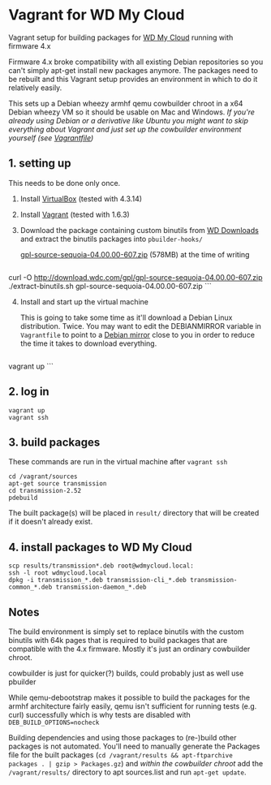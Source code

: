 # Vagrant for WD My Cloud

Vagrant setup for building packages for [WD My Cloud](http://www.wdc.com/mycloud/) running with firmware 4.x

Firmware 4.x broke compatibility with all existing Debian repositories so you can't simply apt-get install new packages anymore. The packages need to be rebuilt and this Vagrant setup provides an environment in which to do it relatively easily.

This sets up a Debian wheezy armhf qemu cowbuilder chroot in a x64 Debian wheezy VM so it should be usable on Mac and Windows. *If you're already using Debian or a derivative like Ubuntu you might want to skip everything about Vagrant and just set up the cowbuilder environment yourself (see [Vagrantfile](Vagrantfile))*

## 1. setting up
This needs to be done only once.

1. Install [VirtualBox](https://www.virtualbox.org/) (tested with 4.3.14)
2. Install [Vagrant](https://www.vagrantup.com/downloads.html) (tested with 1.6.3)
3. Download the package containing custom binutils from [WD Downloads](http://support.wdc.com/product/download.asp?groupid=904&sid=233&lang=en) and extract the binutils packages into `pbuilder-hooks/`
    
    [gpl-source-sequoia-04.00.00-607.zip](http://download.wdc.com/gpl/gpl-source-sequoia-04.00.00-607.zip) (578MB) at the time of writing
    ```
curl -O http://download.wdc.com/gpl/gpl-source-sequoia-04.00.00-607.zip
./extract-binutils.sh gpl-source-sequoia-04.00.00-607.zip
    ```

4. Install and start up the virtual machine
    
    This is going to take some time as it'll download a Debian Linux distribution. Twice. You may want to edit the DEBIANMIRROR variable in `Vagrantfile` to point to a [Debian mirror](https://www.debian.org/mirror/list) close to you in order to reduce the time it takes to download everything.
    ```
vagrant up
    ```

## 2. log in

```
vagrant up
vagrant ssh
```

## 3. build packages
These commands are run in the virtual machine after `vagrant ssh`
```
cd /vagrant/sources
apt-get source transmission
cd transmission-2.52
pdebuild
```

The built package(s) will be placed in `result/` directory that will be created if it doesn't already exist.

## 4. install packages to WD My Cloud
```
scp results/transmission*.deb root@wdmycloud.local:
ssh -l root wdmycloud.local
dpkg -i transmission_*.deb transmission-cli_*.deb transmission-common_*.deb transmission-daemon_*.deb
```

## Notes

The build environment is simply set to replace binutils with the custom binutils with 64k pages that is required to build packages that are compatible with the 4.x firmware. Mostly it's just an ordinary cowbuilder chroot.

cowbuilder is just for quicker(?) builds, could probably just as well use pbuilder

While qemu-debootstrap makes it possible to build the packages for the armhf architecture fairly easily, qemu isn't sufficient for running tests (e.g. curl) successfully which is why tests are disabled with `DEB_BUILD_OPTIONS=nocheck`

Building dependencies and using those packages to (re-)build other packages is not automated. You'll need to manually generate the Packages file for the built packages (`cd /vagrant/results && apt-ftparchive packages . | gzip > Packages.gz`) and *within the cowbuilder chroot* add the `/vagrant/results/` directory to apt sources.list and run `apt-get update`.
